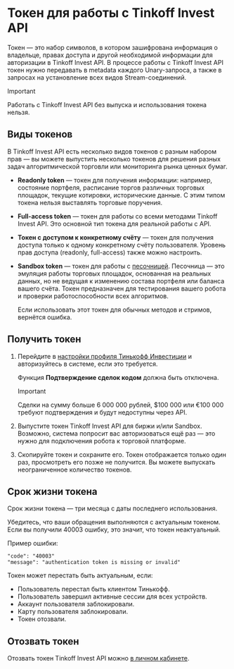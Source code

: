 # Токен для работы с Tinkoff Invest API

Токен — это набор символов, в котором зашифрована информация о владельце, правах доступа 
и другой необходимой информации для авторизации в Tinkoff Invest API. В процессе работы с Tinkoff Invest API токен 
нужно передавать в metadata каждого Unary-запроса, а также в запросах на установление всех видов Stream-соединений.

> [!IMPORTANT]
> Работать с Tinkoff Invest API без выпуска и использования токена нельзя.

## Виды токенов

В Tinkoff Invest API есть несколько видов токенов с разным набором прав — вы
можете выпустить несколько токенов для решения разных задач алгоритмической торговли или
мониторинга рынка ценных бумаг.

* **Readonly token** — токен для получения информации: например, состояние портфеля, расписание торгов различных торговых
площадок, текущие котировки, исторические данные. С этим типом токена нельзя выставлять торговые поручения.

* **Full-access token** — токен для работы со всеми методами Tinkoff Invest API. Это основной тип токена для реальной 
работы с API.

* **Токен с доступом к конкретному счёту** — токен для получения доступа только к
  одному конкретному счёту пользователя. Уровень прав доступа (readonly, full-access) также
  можно настроить.

* **Sandbox token** — токен для работы с [песочницей](https://russianinvestments.github.io/investAPI/head-sandbox/). Песочница — это эмуляция работы
  торговых площадок, основанная на реальных данных, но не ведущая к изменению состава
  портфеля или баланса вашего счёта. Токен предназначен для
  тестирования вашего робота и проверки работоспособности всех алгоритмов.

  Если использовать этот токен для обычных методов и стримов, вернётся ошибка.

## Получить токен

1. Перейдите в [настройки профиля Тинькофф Инвестиции](https://www.tinkoff.ru/invest/settings/) и авторизуйтесь в системе, если это требуется.

   Функция **Подтверждение сделок кодом** должна быть отключена. 

   > [!IMPORTANT]
   > Сделки на сумму больше 6 000 000 рублей, $100 000 или €100 000 требуют подтверждения и будут недоступны через API.

2. Выпустите токен Tinkoff Invest API для биржи и/или Sandbox. Возможно, система попросит вас авторизоваться
   ещё раз — это нужно для подключения робота к торговой платформе.
3. Скопируйте токен и сохраните его. Токен отображается только один раз, просмотреть его позже не
   получится.
   Вы можете выпускать неограниченное количество токенов.

## Срок жизни токена

Срок жизни токена — три месяца с даты последнего использования. 

Убедитесь, что ваши обращения выполняются с актуальным токеном. Если вы получили 40003 ошибку, это значит, что токен 
неактуальный. 

Пример ошибки:


```
"code": "40003"
"message": "authentication token is missing or invalid"
```

Токен может перестать быть актуальным, если:

- Пользователь перестал быть клиентом Тинькофф.
- Пользователь завершил активные сессии для всех устройств.
- Аккаунт пользователя заблокировали.
- Карту пользователя заблокировали.
- Токен отозвали.

## Отозвать токен

Отозвать токен Tinkoff Invest API можно [в личном кабинете](https://id.tinkoff.ru/account).
